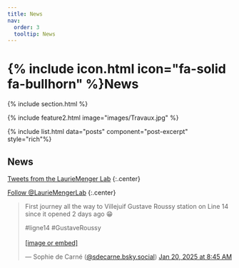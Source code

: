```yaml
---
title: News
nav:
  order: 3
  tooltip: News
---
```


# {% include icon.html icon="fa-solid fa-bullhorn" %}News

{% include section.html %}

{%
  include feature2.html
  image="images/Travaux.jpg"
%}




{% include list.html data="posts" component="post-excerpt" style="rich"%}


## News
<!-- Twitter embeds from https://publish.twitter.com/ -->

<a class="twitter-timeline" data-height="600" href="https://twitter.com/LaurieMengerLab">Tweets from the LaurieMenger Lab</a> <script async src="https://platform.twitter.com/widgets.js" charset="utf-8"></script>
{:.center}

<a href="https://twitter.com/LaurieMengerLab" class="twitter-follow-button" data-show-count="false">Follow @LaurieMengerLab</a><script async src="https://platform.twitter.com/widgets.js" charset="utf-8"></script>
{:.center}

<blockquote class="bluesky-embed" data-bluesky-uri="at://did:plc:oiqoifntkfktpdrqvbtmcb5v/app.bsky.feed.post/3lg5ttg3jfs2e" data-bluesky-cid="bafyreihwhpbhbopvaarwypup732gyiov6k6vk2veth46tflw2ua2aw4ya4"><p lang="en">First journey all the way to Villejuif Gustave Roussy station on Line 14 since it opened 2 days ago 😁 

#ligne14 #GustaveRoussy<br><br><a href="https://bsky.app/profile/did:plc:oiqoifntkfktpdrqvbtmcb5v/post/3lg5ttg3jfs2e?ref_src=embed">[image or embed]</a></p>&mdash; Sophie de Carné (<a href="https://bsky.app/profile/did:plc:oiqoifntkfktpdrqvbtmcb5v?ref_src=embed">@sdecarne.bsky.social</a>) <a href="https://bsky.app/profile/did:plc:oiqoifntkfktpdrqvbtmcb5v/post/3lg5ttg3jfs2e?ref_src=embed">Jan 20, 2025 at 8:45 AM</a></blockquote><script async src="https://embed.bsky.app/static/embed.js" charset="utf-8"></script>
